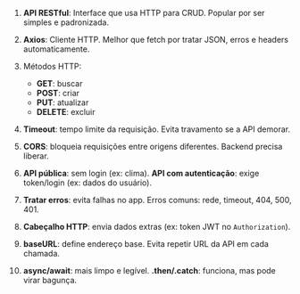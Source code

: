 1. **API RESTful**: Interface que usa HTTP para CRUD. Popular por ser simples e padronizada.

2. **Axios**: Cliente HTTP. Melhor que fetch por tratar JSON, erros e headers automaticamente.

3. Métodos HTTP:

   * **GET**: buscar
   * **POST**: criar
   * **PUT**: atualizar
   * **DELETE**: excluir

4. **Timeout**: tempo limite da requisição. Evita travamento se a API demorar.

5. **CORS**: bloqueia requisições entre origens diferentes. Backend precisa liberar.

6. **API pública**: sem login (ex: clima).
   **API com autenticação**: exige token/login (ex: dados do usuário).

7. **Tratar erros**: evita falhas no app. Erros comuns: rede, timeout, 404, 500, 401.

8. **Cabeçalho HTTP**: envia dados extras (ex: token JWT no `Authorization`).

9. **baseURL**: define endereço base. Evita repetir URL da API em cada chamada.

10. **async/await**: mais limpo e legível.
    **.then/.catch**: funciona, mas pode virar bagunça.
